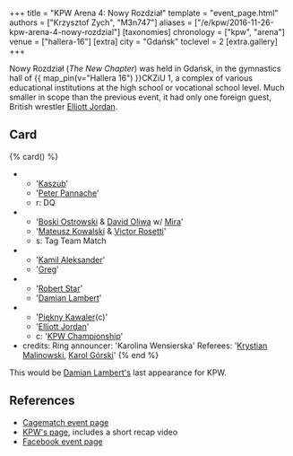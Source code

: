 +++
title = "KPW Arena 4: Nowy Rozdział"
template = "event_page.html"
authors = ["Krzysztof Zych", "M3n747"]
aliases = ["/e/kpw/2016-11-26-kpw-arena-4-nowy-rozdzial"]
[taxonomies]
chronology = ["kpw", "arena"]
venue = ["hallera-16"]
[extra]
city = "Gdańsk"
toclevel = 2
[extra.gallery]
+++

Nowy Rozdział (_The New Chapter_) was held in Gdańsk, in the gymnastics hall of {{ map_pin(v="Hallera 16") }}CKZiU 1, a complex of various educational institutions at the high school or vocational school level. Much smaller in scope than the previous event, it had only one foreign guest, British wrestler [Elliott Jordan](@/w/elliott-jordan.md).

## Card

{% card() %}
- - '[Kaszub](@/w/kaszub.md)'
  - '[Peter Pannache](@/w/peter-pannache.md)'
  - r: DQ
- - '[Boski Ostrowski](@/w/ostrowski.md) & [David Oliwa](@/w/david-oliwa.md) w/ [Mira](@/w/mira.md)'
  - '[Mateusz Kowalski](@/w/mateusz-kakareko.md) & [Victor Rosetti](@/w/rosetti.md)'
  - s: Tag Team Match
- - '[Kamil Aleksander](@/w/kamil-aleksander.md)'
  - '[Greg](@/w/greg.md)'
- - '[Robert Star](@/w/robert-star.md)'
  - '[Damian Lambert](@/w/damien-rothschild.md)'
- - '[Piękny Kawaler](@/w/piekny-kawaler.md)(c)'
  - '[Elliott Jordan](@/w/elliott-jordan.md)'
  - c: '[KPW Championship](@/c/kpw-championship.md)'
- credits:
    Ring announcer: 'Karolina Wensierska'
    Referees: '[Krystian Malinowski](@/w/krystian-malinowski.md), [Karol Górski](@/w/iskra.md)'
{% end %}

This would be [Damian Lambert's](@/w/damien-rothschild.md) last appearance for KPW.

## References

* [Cagematch event page](https://www.cagematch.net/?id=1&nr=169385)
* [KPW's page](https://kpwrestling.pl/events/kpw-arena-4/), includes a short recap video
* [Facebook event page](https://www.facebook.com/events/352963185043728/)
